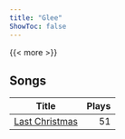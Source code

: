 ```yaml
---
title: "Glee"
ShowToc: false
---
```


{{< more >}}

## Songs
Title | Plays 
----- | -----: 
[Last Christmas](/songs/last-christmas) | 51

